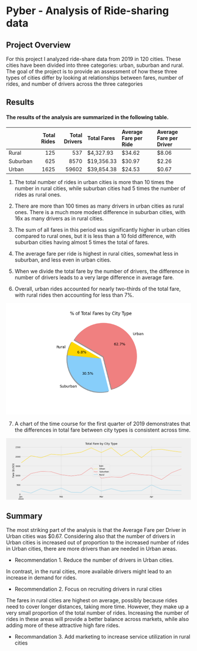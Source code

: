 # Pyber - Analysis of Ride-sharing data

## Project Overview
For this project I analyzed ride-share data from 2019 in 120 cities. These cities have been divided into three categories: urban, suburban and rural. The goal of the project is to provide an assessment of how these three types of cities differ by looking at relationships between fares, number of rides, and number of drivers across the three categories

## Results

#### The results of the analysis are summarized in the following table.

|          |   Total Rides |   Total Drivers | Total Fares   | Average Fare per Ride   | Average Fare per Driver   |
|:---------|--------------:|----------------:|:--------------|:------------------------|:--------------------------|
| Rural    |           125 |             537 | $4,327.93     | $34.62                  | $8.06                     |
| Suburban |           625 |            8570 | $19,356.33    | $30.97                  | $2.26                     |
| Urban    |          1625 |           59602 | $39,854.38    | $24.53                  | $0.67                     |

1. The total number of rides in urban cities is more than 10 times the number in rural cities, while suburban cities had 5 times the number of rides as rural ones. 

2. There are more than 100 times as many drivers in urban cities as rural ones. There is a much more modest difference in suburban cities, with 16x as many drivers as in rural cities.

3. The sum of all fares in this period was significantly higher in urban cities compared to rural ones, but it is less than a 10 fold difference, with suburban cities having almost 5 times the total of fares. 

4. The average fare per ride is highest in rural cities, somewhat less in suburban, and less even in urban cities.


5. When we divide the total fare by the number of drivers, the difference in number of drivers leads to a very large difference in average fare.


6. Overall, urban rides accounted for nearly two-thirds of the total fare, with rural rides then accounting for less than 7%. 

![Pie chart](analysis/Fig5.png)


7. A chart of the time course for the first quarter of 2019 demonstrates that the differences in total fare between city types is consistent across time. 

![line chart](analysis/PyBer_fare_summary.png)

## Summary

The most striking part of the analysis is that the Average Fare per Driver in Urban cities was $0.67. Considering also that the number of drivers in Urban cities is increased out of proportion to the increased number of rides in Urban cities, there are more drivers than are needed in Urban areas. 

- Recommendation 1. Reduce the number of drivers in Urban cities.

In contrast, in the rural cities, more available drivers might lead to an increase in demand for rides. 

- Recommendation 2. Focus on recruiting drivers in rural cities

The fares in rural cities are highest on average, possibly because rides need to cover longer distances, taking more time. However, they make up a very small proportion of the total number of rides. Increasing the number of rides in these areas will provide a better balance across markets, while also adding more of these attractive high fare rides.

- Recommandation 3. Add marketing to increase service utilization in rural cities
